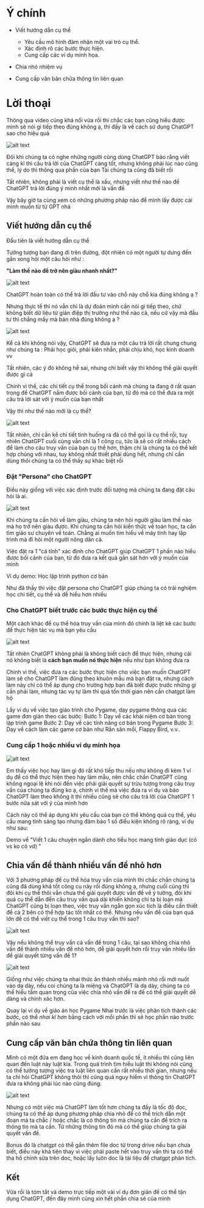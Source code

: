 # Ý chính
- Viết hướng dẫn cụ thể 
    + Yêu cầu mô hình đảm nhận một vai trò cụ thể.
    + Xác định rõ các bước thực hiện.
    + Cung cấp các ví dụ minh họa.

- Chia nhỏ nhiệm vụ 

- Cung cấp văn bản chứa thông tin liên quan

# Lời thoại

Thông qua video cũng khá nổi vừa rồi thì chắc các bạn cũng hiểu được mình sẽ nói gì tiếp theo đúng không ạ, thì đấy là về cách sử dụng ChatGPT sao cho hiệu quả

![alt text](image-5.png)

Đôi khi chúng ta có nghe những người cũng dùng ChatGPT bảo rằng viết càng kĩ thì câu trả lời của ChatGPT càng tốt, nhưng không phải lúc nào cũng thế, lý do thì thông qua phần của bạn Tài chúng ta cũng đã biết rồi 

Tất nhiên, không phải là viết cụ thể là xấu, nhưng viết như thế nào để ChatGPT trả lời đúng ý mình nhất mới là vấn đề

Vậy bây giờ ta cùng xem có những phương pháp nào để mình lấy được cái mình muốn từ từ GPT nhá

## Viết hướng dẫn cụ thể
Đầu tiên là viết hướng dẫn cụ thể

Tưởng tượng bạn đang đi trên đường, đột nhiên có một người tự dưng đến gần xong hỏi một câu hỏi như :

__"Làm thế nào để trở nên giàu nhanh nhất?"__

![alt text](image-2.png)

ChatGPT hoàn toàn có thể trả lời đầu tư vào chỗ này chỗ kia đúng không ạ ?

Nhưng thực tế thì nó vẫn chỉ là dự đoán mình cần nói gì tiếp theo, chứ không biết dữ liệu từ gián điệp thị trường như thế nào cả, nếu cứ vậy mà đầu tư thì chẳng mấy mà bán nhà đúng không ạ ?

![alt text](image.png)

Kể cả khi không nói vậy, ChatGPT sẽ đưa ra một câu trả lời rất chung chung như chúng ta :
Phải học giỏi, phải kiên nhẫn, phải chịu khó, học kinh doanh vv

Tất nhiên, các ý đó không hề sai, nhưng chỉ biết vậy thì không thể giải quyết được gì cả

Chính vì thế, các chi tiết cụ thể trong bối cảnh mà chúng ta đang ở rất quan trọng để ChatGPT nắm được bối cảnh của bạn, từ đó mà có thể đưa ra một câu trả lời sát với ý muốn của bạn nhất

Vậy thì như thế nào mới là cụ thể?

![alt text](image-1.png)

Tất nhiên, chỉ cần kể chi tiết tình huống ra đã có thể gọi là cụ thể rồi, tuy nhiên ChatGPT cuối cùng vẫn chỉ là 1 công cụ, tức là sẽ có rất nhiều cách để làm cho câu truy vấn của bạn cụ thể hơn, thậm chí là chúng ta có thể kết hợp chúng với nhau, tuy không nhất thiết phải dùng hết, nhưng chỉ cần dùng thôi chúng ta có thể thấy sự khác biệt rồi

### Đặt "Persona" cho ChatGPT
Điều này giống với việc xác định trước đối tượng mà chúng ta đang đặt câu hỏi là ai.

![alt text](image-3.png)

Khi chúng ta cần hỏi về làm giàu, chúng ta nên hỏi người giàu làm thế nào mà họ trở nên giàu được. Khi chúng ta cần hỏi kiến thức về toán học, ta cần tìm giáo sư chuyên về toán. Chẳng ai muốn tìm hiểu về máy tính hay lập trình mà đi hỏi một người nông dân cả.

Việc đặt ra 1 "cá tính" xác định cho ChatGPT giúp ChatGPT 1 phần nào hiểu được bối cảnh của bạn, từ đó đưa ra kết quả gần sát hơn với ý muốn của mình

Ví dụ demo: Học lập trình python cơ bản

Như đã thấy thì việc đặt persona cho ChatGPT giúp chúng ta có trải nghiệm học chi tiết, cụ thể và dễ hiểu hơn nhiều

### Cho ChatGPT biết trước các bước thực hiện cụ thể

Một cách khác để cụ thể hóa truy vấn của mình đó chính là liệt kê các bước để thực hiện tác vụ mà bạn yêu cầu

![alt text](whatgpt.png)

Tất nhiên ChatGPT không phải là không biết cách để thực hiện, nhưng cái nó không biết là __cách bạn muốn nó thực hiện__ nếu như bạn không đưa ra 

Chính vì thế, việc đưa ra các bước thực hiện cho việc bạn muốn ChatGPT làm sẽ cho ChatGPT làm đúng theo khuôn mẫu mà bạn đặt ra, nhưng cách làm này chỉ có thể áp dụng cho trường hợp bạn đã biết được trước những gì cần phải làm, nhưng tác vụ tự làm thì quá tốn thời gian nên cần chatgpt làm hộ

Lấy ví dụ về việc tạo giáo trình cho Pygame, dạy pygame thông qua các game đơn giản theo các bước:
Bước 1: Dạy về các khái niệm cơ bản trong lập trình game
Bước 2: Dạy về các tính năng cơ bản trong Pygame
Bước 3: Dạy về cách làm các game cơ bản như Rắn săn mồi, Flappy Bird, v.v..


### Cung cấp 1 hoặc nhiều ví dụ minh họa

![alt text](follow.png)

Em thấy việc học hay làm gì đó rất khó tiếp thu nếu như không đi kèm 1 ví dụ để có thể thực hiện theo hay làm mẫu, nên chắc chắn ChatGPT cũng không ngoại lệ khi nói đến việc phải giải quyết sự trừu tượng trong câu truy vấn của chúng ta đúng ko ạ, chính vì thế mà việc đưa ra ví dụ và bảo ChatGPT làm theo không ít thì nhiều cũng sẽ cho câu trả lời của ChatGPT 1 bước nữa sát với ý của mình hơn

Cách này có thể áp dụng khi yêu cầu của bạn có thể không quá cụ thể, yêu cầu mang tính sáng tạo nhưng đảm bảo 1 số điều kiện không rõ ràng, ví dụ như sau:

Demo về "Viết 1 câu chuyện ngắn dành cho tiểu học mang tính giáo dục (có vs ko có vd) "

## Chia vấn đề thành nhiều vấn đề nhỏ hơn
Với 3 phương pháp để cụ thể hóa truy vấn của mình thì chắc chắn chúng ta cũng đã dùng khá tốt công cụ này rồi đúng không ạ, nhưng cuối cùng thì đôi khi cụ thể thôi vẫn chưa thể giải quyết được vấn đề về ý tưởng, đôi khi quá cụ thể dẫn đến câu truy vấn quá dài khiến không chỉ ta bị loạn mà ChatGPT cũng bị loạn theo, việc truy vấn ngắn gọn xúc tích là điều cần thiết đề cả 2 bên có thể hợp tác tốt nhất có thể. Nhưng nếu vấn đề của bạn quá lớn đề có thể viết cụ thể trong 1 câu truy vấn thì sao?

![alt text](<big problem.png>)

Vậy nếu không thể truy vấn cả vấn đề trong 1 câu, tại sao không chia nhỏ vấn đề thành nhiều vấn đề nhỏ hơn, dễ giải quyết hơn rồi truy vấn nhiều lần để giải quyết từng vấn đề 1?

![alt text](image-4.png)

Giống như việc chúng ta nhai thức ăn thành nhiều mảnh nhỏ rồi mới nuốt vào dạ dày, nếu coi chúng ta là miệng và ChatGPT là dạ dày, chúng ta có thể hiểu tầm quan trọng của việc chia nhỏ vấn đề ra để có thể giải quyết dễ dàng và chính xác hơn.

Quay lại ví dụ về giáo án học Pygame
Nhai trước là việc phân tích thành các bước, có thể *nhai kĩ hơn* bằng cách với mỗi phần thì sẽ học phần nào trước phần nào sau

## Cung cấp văn bản chứa thông tin liên quan

Mình có một đứa em đang học về kinh doanh quốc tế, ít nhiều thì cũng liên quan đến luật này luật kia. Trong quá trình tìm hiểu luật thì không nói cũng có thể tưởng tượng việc tra luật liên quan cần rất nhiều thời gian, nhưng nếu ta chỉ hỏi ChatGPT không thôi thì cũng quá nguy hiểm vì thông tin ChatGPT đưa ra không phải lúc nào cũng đúng.

![alt text](<speed and accuracy.png>)

Nhưng có một việc mà ChatGPT làm tốt hơn chúng ta đấy là tốc độ đọc, chúng ta có thể áp dụng phương pháp chia nhỏ để có thể trích dẫn một đoạn mà ta chắc / hoặc chắc là có thông tin mà chúng ta cần để trích ra thông tin mà ta cần. Từ những thông tin đó mà có thể giúp chúng ta giải quyết vấn đề.

Bonus đó là chatgpt có thể gắn thêm file doc từ trong drive nếu bạn chưa biết, điều này khá tiện thay vì việc phải paste hết vào truy vấn thì ta có thể tha hồ chỉnh sửa trên doc, hoặc lấy luôn doc là tài liệu để chatgpt phân tích.

## Kết

Vừa rồi là tóm tắt và demo trực tiếp một vài ví dụ đơn giản để có thể tận dụng ChatGPT, đến đây mình cũng xin hết phần chia sẻ của mình
